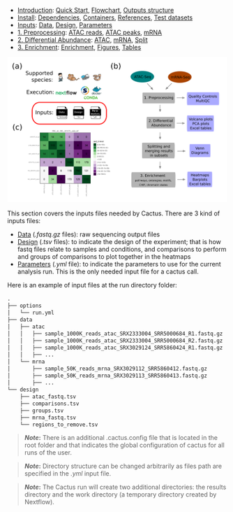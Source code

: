 

* [Introduction](/README.md): [Quick Start](/docs/1_Intro/Quick_start.md), [Flowchart](/docs/1_Intro/Flowchart.md), [Outputs structure](/docs/1_Intro/Outputs_structure.md)
* [Install](/docs/2_Install/2_Install.md): [Dependencies](/docs/2_Install/Dependencies.md), [Containers](/docs/2_Install/Containers.md), [References](/docs/2_Install/References.md), [Test datasets](/docs/2_Install/Test_datasets.md)
* [Inputs](/docs/3_Inputs/3_Inputs.md): [Data](/docs/3_Inputs/Data.md), [Design](/docs/3_Inputs/Design.md), [Parameters](/docs/3_Inputs/Parameters.md)
* [1. Preprocessing](/docs/4_Prepro/4_Prepro.md): [ATAC reads](/docs/4_Prepro/ATAC_reads.md), [ATAC peaks](/docs/4_Prepro/ATAC_peaks.md), [mRNA](/docs/4_Prepro/mRNA.md)
* [2. Differential Abundance](/docs/5_DA/5_DA.md): [ATAC](/docs/5_DA/DA_ATAC.md), [mRNA](/docs/5_DA/DA_mRNA.md), [Split](/docs/5_DA/Split.md)
* [3. Enrichment](/docs/6_Enrich/6_Enrich.md): [Enrichment](/docs/6_Enrich/Enrichment.md), [Figures](/docs/6_Enrich/Figures.md), [Tables](/docs/6_Enrich/Tables.md)

[](END_OF_MENU)



![](/docs/images/3_Inputs.png "Inputs")

This section covers the inputs files needed by Cactus. There are 3 kind of inputs files: 
 - [Data](/docs/3_Inputs/Data.md) (*.fastq.gz* files): raw sequencing output files
 - [Design](/docs/3_Inputs/Design.md) (*.tsv* files): to indicate the design of the experiment; that is how fastq files relate to samples and conditions, and comparisons to perform and groups of comparisons to plot together in the heatmaps
 - [Parameters](/docs/3_Inputs/Parameters.md) (*.yml* file): to indicate the parameters to use for the current analysis run. This is the only needed input file for a cactus call.
 
Here is an example of input files at the run directory folder:
<!-- tree -I "results|work"  (worm folder; then editing the output manually)-->
```
.
├── options
│   └── run.yml
├── data
│   ├── atac
│   │   ├── sample_1000K_reads_atac_SRX2333004_SRR5000684_R1.fastq.gz
│   │   ├── sample_1000K_reads_atac_SRX2333004_SRR5000684_R2.fastq.gz
│   │   ├── sample_1000K_reads_atac_SRX3029124_SRR5860424_R1.fastq.gz
│   │   ├── ...
│   └── mrna
│       ├── sample_50K_reads_mrna_SRX3029112_SRR5860412.fastq.gz
│       ├── sample_50K_reads_mrna_SRX3029113_SRR5860413.fastq.gz
│       ├── ...
└── design
    ├── atac_fastq.tsv
    ├── comparisons.tsv
    ├── groups.tsv
    ├── mrna_fastq.tsv
    └── regions_to_remove.tsv
```

>**_Note_:** There is an additional .cactus.config file that is located in the root folder and that indicates the global configuration of cactus for all runs of the user.  

>**_Note_:** Directory structure can be changed arbitrarily as files path are specified in the *.yml* input file.

>**_Note_:** The Cactus run will create two additional directories: the results directory and the work directory (a temporary directory created by Nextflow).  
